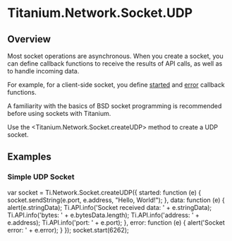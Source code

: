 # Titanium.Network.Socket.UDP

<ProxySummary/>

## Overview

Most socket operations are asynchronous. When you create a socket, you can define
callback functions to receive the results of API calls, as well as to handle incoming
data.

For example, for a client-side socket, you define
[started](Titanium.Network.Socket.UDP.started) and
[error](Titanium.Network.Socket.UDP.error) callback functions.

A familiarity with the basics of BSD socket programming is recommended before using
sockets with Titanium.

Use the <Titanium.Network.Socket.createUDP> method to create a UDP socket.

## Examples

### Simple UDP Socket

var socket = Ti.Network.Socket.createUDP({
    started: function (e) {
        socket.sendString(e.port, e.address, "Hello, World!");
    },
    data: function (e) {
        alert(e.stringData);
        Ti.API.info('Socket received data: ' + e.stringData);
        Ti.API.info('bytes: ' + e.bytesData.length);
        Ti.API.info('address: ' + e.address);
        Ti.API.info('port: ' + e.port);
    },
    error: function (e) {
        alert('Socket error: ' + e.error);
    }
});
socket.start(6262);

<ApiDocs/>
